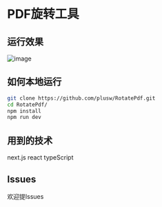 # PDF旋转工具
## 运行效果
![image](https://github.com/user-attachments/assets/594bf1ad-779a-4e32-9c15-1dfcf30fc9a2)
## 如何本地运行
```bash
git clone https://github.com/plusw/RotatePdf.git
cd RotatePdf/
npm install
npm run dev
```
## 用到的技术
next.js  react  typeScript
## Issues
欢迎提Issues

